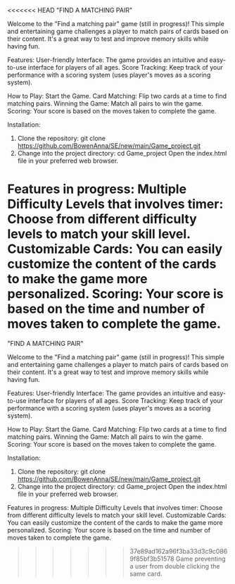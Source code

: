 <<<<<<< HEAD
"FIND A MATCHING PAIR"

Welcome to the "Find a matching pair" game (still in progress)! This simple and entertaining game challenges a player to match pairs of cards based on their content.
It's a great way to test and improve memory skills while having fun.

Features:
User-friendly Interface: The game provides an intuitive and easy-to-use interface for players of all ages.
Score Tracking: Keep track of your performance with a scoring system (uses player's moves as a scoring system).

How to Play:
Start the Game.
Card Matching: Flip two cards at a time to find matching pairs.
Winning the Game: Match all pairs to win the game.
Scoring: Your score is based on the moves taken to complete the game.

Installation:
1. Clone the repository:
git clone https://github.com/BowenAnna/SE/new/main/Game_project.git
2. Change into the project directory:
cd Game_project
Open the index.html file in your preferred web browser.

Features in progress:
Multiple Difficulty Levels that involves timer: Choose from different difficulty levels to match your skill level.
Customizable Cards: You can easily customize the content of the cards to make the game more personalized.
Scoring: Your score is based on the time and number of moves taken to complete the game.
=======
"FIND A MATCHING PAIR"

Welcome to the "Find a matching pair" game (still in progress)! This simple and entertaining game challenges a player to match pairs of cards based on their content.
It's a great way to test and improve memory skills while having fun.

Features:
User-friendly Interface: The game provides an intuitive and easy-to-use interface for players of all ages.
Score Tracking: Keep track of your performance with a scoring system (uses player's moves as a scoring system).

How to Play:
Start the Game.
Card Matching: Flip two cards at a time to find matching pairs.
Winning the Game: Match all pairs to win the game.
Scoring: Your score is based on the moves taken to complete the game.

Installation:
1. Clone the repository:
git clone https://github.com/BowenAnna/SE/new/main/Game_project.git
2. Change into the project directory:
cd Game_project
Open the index.html file in your preferred web browser.

Features in progress:
Multiple Difficulty Levels that involves timer: Choose from different difficulty levels to match your skill level.
Customizable Cards: You can easily customize the content of the cards to make the game more personalized.
Scoring: Your score is based on the time and number of moves taken to complete the game.
>>>>>>> 37e89ad162a96f3ba33d3c9c0869f85bf3b51578
Game preventing a user from double clicking the same card. 